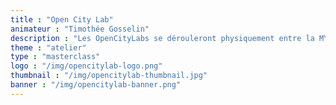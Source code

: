 ```yaml
---
title : "Open City Lab"
animateur : "Timothée Gosselin"
description : "Les OpenCityLabs se dérouleront physiquement entre la MYNE et les Pratiques Amateurs Plastique (PAA à Perrache) sur Lyon du 23 au 29 Janvier dans le cadre de l'exposition Tiers-Lieux de la Biennale Internationale de Design 2017."
theme : "atelier"
type : "masterclass"
logo : "/img/opencitylab-logo.png"
thumbnail : "/img/opencitylab-thumbnail.jpg"
banner : "/img/opencitylab-banner.png"
---
```

